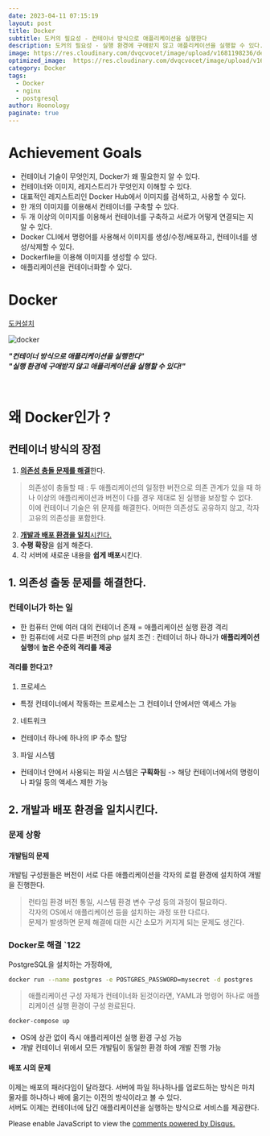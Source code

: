 ```yaml
---
date: 2023-04-11 07:15:19
layout: post
title: Docker
subtitle: 도커의 필요성 - 컨테이너 방식으로 애플리케이션을 실행한다
description: 도커의 필요성 - 실행 환경에 구애받지 않고 애플리케이션을 실행할 수 있다.
image: https://res.cloudinary.com/dvqcvocet/image/upload/v1681198236/dev-jeans_r2fkxp.png
optimized_image:  https://res.cloudinary.com/dvqcvocet/image/upload/v1681198236/dev-jeans_r2fkxp.png
category: Docker
tags:  
  - Docker
  - nginx
  - postgresql
author: Hoonology
paginate: true
---
```



# Achievement Goals
- 컨테이너 기술이 무엇인지, Docker가 왜 필요한지 알 수 있다.
- 컨테이너와 이미지, 레지스트리가 무엇인지 이해할 수 있다.
- 대표적인 레지스트리인 Docker Hub에서 이미지를 검색하고, 사용할 수 있다.
- 한 개의 이미지를 이용해서 컨테이너를 구축할 수 있다.
- 두 개 이상의 이미지를 이용해서 컨테이너를 구축하고 서로가 어떻게 연결되는 지 알 수 있다.
- Docker CLI에서 명령어를 사용해서 이미지를 생성/수정/배포하고, 컨테이너를 생성/삭제할 수 있다.
- Dockerfile을 이용해 이미지를 생성할 수 있다.
- 애플리케이션을 컨테이너화할 수 있다.

# Docker
[도커설치](https://docs.docker.com/desktop/install/mac-install/)  

![docker](https://res.cloudinary.com/dvqcvocet/image/upload/v1681195931/2880px-Docker__28container_engine_29_logo.svg_kvn7uz.png)

***"컨테이너 방식으로 애플리케이션을 실행한다"***  
***"실행 환경에 구애받지 않고 애플리케이션을 실행할 수 있다!"***

<br>

# 왜 Docker인가 ?

## 컨테이너 방식의 장점
1. [**의존성 충돌 문제를 해결**](#1-의존성-출동-문제를-해결한다)한다.
  > 의존성이 충돌할 때 : 두 애플리케이션의 일정한 버전으로 의존 관계가 있을 때 하나 이상의 애플리케이션과 버전이 다를 경우 제대로 된 실행을 보장할 수 없다.  
  이에 컨테이너 기술은 위 문제를 해결한다. 어떠한 의존성도 공유하지 않고, 각자 고유의 의존성을 포함한다.
2. [**개발과 배포 환경을 일치**시킨다.](#2-개발과-배포-환경을-일치시킨다)
3. **수평 확장**을 쉽게 해준다.
4. 각 서버에 새로운 내용을 **쉽게 배포**시킨다.


## 1. 의존성 출동 문제를 해결한다.
### 컨테이너가 하는 일
- 한 컴퓨터 안에 여러 대의 컨테이너 존재 = 애플리케이션 실행 환경 격리
- 한 컴퓨터에 서로 다른 버전의 php 설치 조건 : 컨테이너 하나 하나가 **애플리케이션 실행**에 **높은 수준의 격리를 제공**

#### 격리를 한다고?
1. 프로세스
  - 특정 컨테이너에서 작동하는 프로세스는 그 컨테이너 안에서만 액세스 가능
2. 네트워크
  - 컨테이너 하나에 하나의 IP 주소 할당
3. 파일 시스템
  - 컨테이너 안에서 사용되는 파일 시스템은 **구획화**됨 -> 해당 컨테이너에서의 명령이나 파일 등의 액세스 제한 가능


## 2. 개발과 배포 환경을 일치시킨다.
### 문제 상황
#### 개발팀의 문제
개발팀 구성원들은 버전이 서로 다른 애플리케이션을 각자의 로컬 환경에 설치하여 개발을 진행한다.  
> 런타임 환경 버전 통일, 시스템 환경 변수 구성 등의 과정이 필요하다.  
각자의 OS에서 애플리케이션 등을 설치하는 과정 또한 다르다.  
문제가 발생하면 문제 해결에 대한 시간 소모가 커지게 되는 문제도 생긴다.

### Docker로 해결 `122
PostgreSQL을 설치하는 가정하에,
```bash
docker run --name postgres -e POSTGRES_PASSWORD=mysecret -d postgres
```

> 애플리케이션 구성 자체가 컨테이너화 된것이라면, YAML과 명령어 하나로 애플리케이션 실행 환경이 구성 완료된다.
```bash
docker-compose up
``` 

- OS에 상관 없이 즉시 애플리케이션 실행 환경 구성 가능
- 개발 컨테이너 위에서 모든 개발팀이 동일한 환경 하에 개발 진행 가능




#### 배포 시의 문제
이제는 배포의 패러다임이 달라졌다. 서버에 파일 하나하나를 업로드하는 방식은 마치 물자를 하나하나 배에 옮기는 이전의 방식이라고 볼 수 있다.   
서버도 이제는 컨테이너에 담긴 애플리케이션을 실행하는 방식으로 서비스를 제공한다.





















<div id="disqus_thread"></div>
<script>
    /**
    *  RECOMMENDED CONFIGURATION VARIABLES: EDIT AND UNCOMMENT THE SECTION BELOW TO INSERT DYNAMIC VALUES FROM YOUR PLATFORM OR CMS.
    *  LEARN WHY DEFINING THESE VARIABLES IS IMPORTANT: https://disqus.com/admin/universalcode/#configuration-variables    */
    /*
    var disqus_config = function () {
    this.page.url = PAGE_URL;  // Replace PAGE_URL with your page's canonical URL variable
    this.page.identifier = PAGE_IDENTIFIER; // Replace PAGE_IDENTIFIER with your page's unique identifier variable
    };
    */
    (function() { // DON'T EDIT BELOW THIS LINE
    var d = document, s = d.createElement('script');
    s.src = 'https://hoonology-github-io.disqus.com/embed.js';
    s.setAttribute('data-timestamp', +new Date());
    (d.head || d.body).appendChild(s);
    })();
</script>
<noscript>Please enable JavaScript to view the <a href="https://disqus.com/?ref_noscript">comments powered by Disqus.</a></noscript>